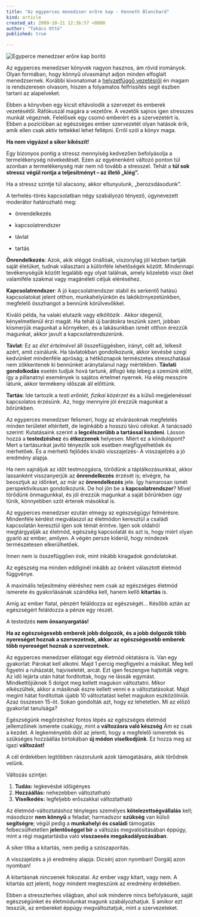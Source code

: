 ```yaml
---
title: "Az egyperces menedzser erőre kap - Kenneth Blanchard"
kind: article
created_at: 2009-10-21 12:36:57 +0000
author: "Takács Ottó"
published: true

---
```

![Egyperce menedzser erőre kap boritó](/sites/default/files/egyperces-menedzser-erore-kap.jpg)

Az egyperces menedzser könyvek nagyon hasznos, ám rövid irományok. Olyan formában, hogy könnyű olvasmányt adjon minden elfoglalt menedzsernek. Korábbi kivonatomat a [helyzetfüggő vezetésről](/review/helyzetfuggo-vezetes-kenneth-blanchard) én magam is rendszeresen olvasom, hiszen a folyamatos felfrissítés segít észben tartani az alapelveket.


Ebben a könyvben egy kicsit eltávolodik a szervezet és emberek vezetésétől. Ráfókuszál magára a vezetőre. A vezetők sajnos igen stresszes munkát végeznek. Felelősek egy csomó emberért és a szervezetért is. Ebben a pozícióban az egészséges ember szervezetét olyan hatások érik, amik ellen csak aktív tettekkel lehet fellépni. Erről szól a könyv maga.

<!--break-->

**Ha nem vigyázol a siker kikészít!**


Egy bizonyos pontig a stressz mennyiség kedvezően befolyásolja a termelékenység növekedését. Ezen az egyénenként változó ponton túl azonban a termelékenység már nem nő tovább a stresszel. Tehát a **túl sok stressz végül rontja a teljesítményt – az illető „kiég”.**


Ha a stressz szintje túl alacsony, akkor eltunyulunk, „berozsdásodunk”.


A terhelés-törés kapcsolatban négy szabályozó tényező, úgynevezett moderátor határozható meg:

- önrendelkezés

- kapcsolatrendszer

- távlat

- tartás


**Önrendelkezés**: Azok, akik eléggé önállóak, viszonylag jól kézben tartják saját életüket, tudnak választani a különféle lehetőségek között. Mindennapi tevékenységük között legalább egy olyat találnak, amely közelebb viszi őket valamiféle szakmai vagy magánéleti céljuk eléréséhez.


**Kapcsolatrendszer**: A jó kapcsolatrendszer stabil és serkentő hatású kapcsolatokat jelent otthon, munkahelyünkön és lakókörnyezetünkben, megfelelő összhangot a bennünk körülvevőkkel.


Kiváló példa, ha valaki elutazik vagy elköltözik . Akkor idegenül, kényelmetlenül érzi magát. Ha tehát új barátokra teszünk szert, jobban kiismerjük magunkat a környéken, és a lakásunkban ismét otthon érezzük magunkat, akkor javult a kapcsolatrendszerünk.


**Távlat**: Ez az _élet értelmével_ áll összefüggésben, irányt, célt ad, lelkesít azért, amit csinálunk. Ha távlatokban gondolkozunk, akkor kevésbé szegi kedvünket mindenféle apróság; a hétköznapok természetes stresszhatásai nem zökkentenek ki bennünket aránytalanul nagy mértékben. **Távlati gondolkodás** esetén tudjuk hová tartunk, átfogó kép lebeg a szemünk előtt, így a pillanatnyi események is sajátos értelmet nyernek. Ha elég messzire látunk, akkor termékeny időszak áll előttünk.


**Tartás**: Ide tartozik a _testi erőnlét, fizikai közérzet_ és a külső megjelenéssel kapcsolatos érzésünk. Az, hogy mennyire jól érezzük magunkat a bőrünkben.

Az egyperces menedzser felismeri, hogy az elvárásoknak megfelelés minden területet eltérített, de leginkább a hosszú távú célokat. A tanácsadó szerint: Kutatásaink szerint a __legcélszerűbb a tartással kezdeni__. Lásson hozzá a __testedzéshez__ és __étkezzenek__ helyesen. Miért ez a kiindulópont? Mert a tartásunkat javító tényezők sok esetben megfigyelhetőek és mérhetőek. És a mérhető fejlődés kiváló visszajelzés- A visszajelzés a jó eredmény alapja.


Ha nem sajnáljuk az időt testmozgásra, törődünk a táplálkozásunkkal, akkor lassanként visszanyerjük az __önrendelkezés__ érzését is; elvégre, ha beosztjuk az időnket, az már az __önrendelkezés__ jele. Így hamarosan ismét perspektivikusan gondolkozunk. De hol jön be a __kapcsolatrendszer__? Mivel törődünk önmagunkkal, és jól érezzük magunkat a saját bőrünkben úgy tűnik, könnyebben szót értenek másokkal is.



Az egyperces menedzser ezután elmegy az egészségügyi felmérésre. Mindenféle kérdést megválaszol az életmódon keresztül a családi kapcsolatán keresztül igen sok témát érintve. Igen sok oldalról megtárgyalják az életmód, egészség kapcsolatát és azt is, hogy miért olyan gyarló az ember, amilyen. A végén persze kiderül, hogy mindezek természetesen elkerülhetőek.


Innen nem is összefüggően írok, mint inkább kiragadok gondolatokat.


Az egészség ma minden eddiginél inkább az önként választott életmód függvénye.


A maximális teljesítmény eléréshez nem csak az egészséges életmód ismerete és gyakorlásának szándéka kell, hanem kellő __kitartás__ is.


Amíg az ember fiatal, pénzért feláldozza az egészségét... Később aztán az egészségért feláldozza a pénze egy részét.


A testedzés __nem önsanyargatás!__


__Ha az egészségesebb emberek jobb dolgozók, és a jobb dolgozók több nyereséget hoznak a szervezetnek, akkor az egészségesebb emberek több nyereséget hoznak a szervezetnek.__


Az egyperces menedzser ellátogat egy életmód oktatásra is. Van egy gyakorlat: Párokat kell alkotni. Majd 1 percig megfigyelni a másikat. Meg kell figyelni a ruházatát, hajviseletét, arcát. Ezt igen feszengve hajtották végre. Az idő lejárta után hátat fordítottak, hogy ne lássák egymást. Mindkettőjüknek 5 dolgot meg kellett magukon változtatni. Mikor elkészültek, akkor a másiknak észre kellett venni e a változtatásokat. Majd megint hátat fordítottak újabb 10 változtatást kellet magukon eszközölniük. Azaz összesen 15-öt. Sokan gondolták azt, hogy ez lehetetlen. Mi az előző gyakorlat tanulsága?


Egészségünk megőrzéshez fontos lépés az egészséges életmód jellemzőinek ismerete csakúgy, mint a __változásra való készség__ Ám ez csak a kezdet. A legkeményebb diót az jelenti, hogy a megfelelő ismeretek és szükséges hozzáállás birtokában __új módon viselkedjünk__. Ez hozza meg az igazi __változást!__


A cél érdekében legtöbben rászorulunk azok támogatására, akik törődnek velünk.


Változás szintjei:

1. __Tudás:__ legkevésbé időigényes
2. __Hozzáállás:__ nehezebben változtatható
3. __Viselkedés:__ legfeljebb erőszakkal változtatható


Az életmód-változtatáshoz tényleges személyes __kötelezettségvállalás__ kell; másodszor __nem könnyű__ a feladat; harmadszor __szükség__ van külső __segítségre__; végül pedig a __munkahelyi és családi__ támogatás felbecsülhetetlen __jelentőséggel bír__ a változás megvalósításában éppúgy, mint a régi magatartásba való __visszaesés megakadályozásában__.


A siker titka a kitartás, nem pedig a szószaporítás.


A visszajelzés a jó eredmény alapja. Dicsérj azon nyomban! Dorgálj azon nyomban!


A kitartásnak nincsenek fokozatai. Az ember vagy kitart, vagy nem. A kitartás azt jelenti, hogy mindent megteszünk az eredmény érdekében.


Ebben a stresszterhes világban, ahol sok mindenre nincs befolyásunk, saját egészségünket és életmódunkat magunk szabályozhatjuk. S amikor ezt tesszük, az embereket éppúgy megváltoztatjuk, mint a szervezeteket.




<div class='old-comments'></div>